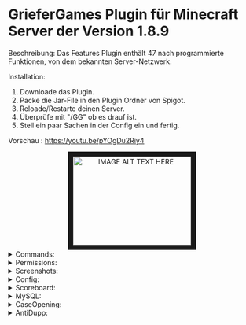 # GrieferGames Plugin für Minecraft Server der Version 1.8.9
Beschreibung:
Das Features Plugin
enthält 47 nach programmierte Funktionen,
von dem bekannten
Server-Netzwerk.

Installation:
1. Downloade das Plugin.
2. Packe die Jar-File in den Plugin Ordner von Spigot.
3. Reloade/Restarte deinen Server.
4. Überprüfe mit "/GG" ob es drauf ist.
5. Stell ein paar Sachen in der Config ein und fertig.

Vorschau :
https://youtu.be/pYOgDu2Riy4

<center><a href="http://www.youtube.com/watch?feature=player_embedded&v=YOUTUBE_VIDEO_ID_HERE
" target="_blank"><img src="http://img.youtube.com/vi/pYOgDu2Riy4/0.jpg" 
alt="IMAGE ALT TEXT HERE" width="240" height="180" border="10" /></a></center>

<details>
  <summary>Commands:</summary>
  
  /bold
  Schreibe automatisch in dick.

  /clearchat
  Löscht für alle den Chat.

  /gg
  Zeigt dir Infos über das Plugin an.

  /ja
  Stimme bei ein StartKick für ja ab.

  /kopf <Name>
  Gibt dir einen Kopf.

  /Mutep <Spieler>
  Mutet den Spieler für 15 Minuten.

  /Nein
  Stimme bei ein StartKick für nein ab.

  /Prefix
  Ändert dein Prefix.

  /Rand
  Änder auf dein Grundstück den Rand. (Bei aktivierung in der Config)

  /P
  Schalte PvP auf dein Plot an oder aus. (Bei aktivierung in der Config)

  /Slowchat
  Verlangsamt den Chat.

  /StartKick <Spieler> <Grund>
  Erstellt eine Abstimmung um böse Spieler aus dem Spiel zu werfen.

  /Unmutep
  Entstummt andere Spieler.

  /UnStartKick
  Entbannt andere Spieler.

  /Viewarmor <Spieler>
  Siehe von anderen die Rüstung.

  /GGRL
  Mit diesem Command kannst du die Config reloaden.

  /LuckyBlock
  Mit diesem Command kannst du dir LuckyBlöcke geben.

  /Ban <Spieler> <GrundId>
  Mit diesem Command kannst du böse Spieler vom Server bannen/Muten.

  /UnBan <Spieler>
  Mit diesem Command kannst du Spieler vom Server entbannen.

  /UnMute <Spieler>
  Mit diesem Command kannst du Spieler vom Server entmuten.

  /Ping
  Mit diesem Command kannst du deine Verbindung zum Server sehen.

  /Vanish
  Mit diesem Command bist du für alle Spieler unsichtbar

  /PlayerHolo
  Mit diesem Command kannst du Hologramme auf dein Gs erstellen.
  [Erfordert die Plugins PlotSquared & HolographicDisplays]

  /Clan
  Mit diesem Command kannst du Clans auf dem Server erstellen.

  /BreakBlock
  Mit diesem Command kannst du Blöcke wie Barrieren oder Bedrock auf deinem Grundstück zerstören.

  /BlockLog
  Mit diesem Command kannst du nach gucken welcher Spieler welchen Block gebaut oder zerstört hat. [Benötigt MySQL Datenbank]

  /AntiBot
  Mit diesem Command kannst du Bots, die mit der gleichen Ip auf dem Server sind, für 15 Minuten bannen.

  /Meldung
  Mit diesem Command kannst du Duplizierer melden.

  /Perk
  Öffnet eine Gui, wo man alte Commands kaufen kann.

  /Portal
  Mit diesem Command kannst du dich auf einen anderen Server oder einer anderen Map teleportieren lassen.

  /Bank
  Mit diesem Command kannst du dein Geld in einer MySQL oder in einer Datei speichern.

  /Premium
  Gib einen anderen Spieler für 7 Tage den Premium-Rang.

  /Status
  Setzte dir einen Status, der beim joinen immer auftaucht.

  /Feuerwerk
  Mache ein buntes, lustiges Feuerwerk!

  /Gun
  Erhalte die kosmetische Paintball-Gun!

  /Skin
  Ändert dein Skin. [Geht nur auf Premium-Server]

  /Merge
  Für Geld können Spieler nun mergen! [Benötigen aber Merge Rechte von PlotSquared]

  /Booster
  Gib allen Spielern auf dem Server ein Boost!

  /GrieferBoost
  Gibt dir jede 2 Wochen ein[Einmalig 5] Booster.

  /Menu
  Öffnet eine Gui, wo man eine Übersicht von Plot-Features hat.

  /Sign
  Signiert Items von dir.

  /Case
  Bearbeitet die Cases.

  /CreateCaseItem
  Zum erstellen eines Case Item.

  /SetCaseBlock
  Setzt die Case-Truhe.

  /FreeKiste
  Gibt die jede 2 Wochen kostenlose Truhen.

  /Dup
  Listet alle verdächtigen Truhen auf.

  /Leuchten
  Verschönert dein Grundstück.
</details>

<details>
  <summary>Permissions:</summary>
  System.Kopf - Zum verwenden des Commands (/Kopf)

  System.Prefix - Zum verwenden des Commands (/Prefix)

  System.Bold - Zum verwenden des Commands (/B)

  System.Viewarmor - Zum verwenden des Commands (/Viewarmor)

  System.Unmutep - Zum verwenden des Commands (/Unmutep)

  System.UnStartKick - Zum verwenden des Commands (/UnStartKick)

  System.Reload - Zum verwenden des Commands (/GGRL)

  System.BanSystem.UnBan - Zum verwenden des Commands (/UnBan)

  System.BanSystem.UnMute - Zum verwenden des Commands (/UnMute)

  System.BanSystem.Ban.<Id> - Zum verwenden der einzelnen BanIds

  System.LuckyBlock.Give - Zum verwenden des Commands (/LuckyBlock)

  System.Vanish - Zum verwenden des Commands (/Vanish)

  System.BanSystem.Ban.Use - Zum verwenden des Commands (/Ban)

  System.PlayerHolo.Create - Zum verwenden des Commands (/PlayerHolo)

  System.BlockLog.Admin -Zum verwenden des Commands (/BlockLog)

  System.Meldung - Zum verwenden des Commands (/Meldung)

  System.Meldung.See - Zum verwenden des Commands
  (/Meldung Admin)

  System.Antibot - Zum verwenden des Commands (/Antibot)

  System.Premium - Zum verwenden des Commands (/Premium)

  System.Status - Zum verwenden des Commands (/Status)

  System.Feuerwerk - Zum verwenden des Commands (/Feuerwerk)

  System.Gun - Zum verwenden des Commands (/Gun)

  System.Skin - Zum verwenden des Commands (/Skin)

  System.GrieferBoost - Zum verwenden des Commands (/GrieferBoost)

  System.GrieferBoost.Give - Zum verwenden des Commands (/Booster give <Spieler> <Anzahl>)

  System.Merge.Admin - Zum verwenden des Commands (/P merge)

  System.Sign - Zum verwenden des Commands (/Sign)

  System.Case - Zum verwenden des Commands (/Case/CreateCaseItem/SetCaseBlock)

  System.FreeKiste.Premium - Damit bekommst du bei /FreeKiste 1 Truhe jede 2 Wochen.

  System.FreeKiste.Griefer - Damit bekommst du bei /FreeKiste 2 Truhen jede 2 Wochen.

  System.Leuchten - Zum verwenden des Commands (/Leuchten)

  System.AntiDupp - Zum verwenden des Commands (/Dup)

  System.Premium.Bypass - Mit der Permission, bekommst du bei /Premium nicht den Rang.

  System.Vanish.See - Damit du siehst du Spieler die im Vanish sind.

  System.BanSystem.Ban.See - Damit du siehst wenn Spieler gebannt werden.

  System.BanSystem.Mute.See - Damit du siehst wenn Spieler gemutet werden.

  System.BanSystem.UnBan.See - Damit du siehst wenn Spieler entbannt werden.

  System.BanSystem.UnMute.See - Damit du siehst wenn Spieler entmutet werden.

  System.ClearChat.See.Bypass - Damit siehst du bei ClearChat trotzdem noch alles.

  System.ClearChat.Time.Bypass - Damit du den Befehl unendlich mal nutzen kannst.

  System.Kopf.Time.Bypass - Damit du den Befehl unendlich mal nutzen kannst.

  System.Mutep.Time.Bypass - Damit du den Befehl unendlich mal nutzen kannst.

  System.SlowChat.Time.Bypass - Damit du den Befehl unendlich mal nutzen kannst.

  System.StartKick.Time.Bypass - Damit du den Befehl unendlich mal nutzen kannst.

  System.Premium.Time.Bypass -Damit du den Befehl unendlich mal nutzen kannst.

  System.Mutep.Bypass - Damit kannst du nicht mehr gestummt werden.

  System.StartKick.Bypass - Damit kannst du nicht mehr gestartkickt werden.

  System.AntiDupp.Bypass - Du wirst nicht mehr vom AntiDupSystem überprüft.

  System.Perk.Nofall.Bypass

  System.Perk.Mutep.Bypass

  System.Perk.SlowChat.Bypass

  System.Perk.NoHunger.Bypass

  System.Perk.ClearChat.Bypass

  System.Perk.StartKick.Bypass

  System.Chat.Green - Damit schreibst du automatisch Hellgrün und Dick im Chat.

  System.Chat.AK - Dadurch ist automatisch über und unter deiner Nachricht im Chat dieses Zeichen: »

  System.Schild.Bunt - Damit kann man mit den bekannten Farbcodes auf Schildern bunt schreiben.

  System.Prefix.Gold - Damit du den Prefix "Gold" verwenden kannst.

  System.Prefix.Rot - Damit du den Prefix "Rot" verwenden kannst.

  System.Prefix.Blau - Damit du den Prefix "Blau" verwenden kannst.

  System.Prefix.Grün - Damit du den Prefix "Grün" verwenden kannst.

  System.Prefix.Magisch - Damit du den Prefix "Magisch" verwenden kannst.

  System.LuckyBlock.Place - Damit du LuckyBlöcke setzen kannst.

  System.LuckyBlock.Use - Damit du LuckyBlöcke benutzen kannst.

  System.Amboss.Bunt - Damit kannst du Items im Amboss Bunt umbenennen.

  System.Chat.Bunt - Damit kannst du mit den bekannten Farbcodes im Chat bunt schreiben.

  System.Updater - Mit der Permission sieht man neue Updates beim joinen.

  System.Rand.*

  System.Rand.Bruchsteinstufe

  System.Rand.Netherziegelstufe

  System.Rand.Barriere

  System.Rand.Goldblock

  System.Rand.Ziegelstufe

  System.Rand.Eichenholzstufe

  System.Rand.Diamantblock

  System.Rand.Obsidian

  System.Rand.Diamanterz

  System.Rand.Bücherregal

  System.Rand.Smaragdblock

  System.Rand.Redstonelampe

  System.Rand.Kohleblock

  System.Rand.Fackel

  System.Rand.Schiene

  System.Rand.RedstoneBlock

  System.Rand.Zaun

  System.Rand.Leuchtfeuer

  System.Rand.Netherstein

  System.Rand.Seelaterne

  System.Rand.Grundgestein

  System.Rand.Endstein

  System.Rand.Glas

  System.Rand.Kürbis

  System.Rand.EnchantmentTable

  System.Rand.Lava

  System.Rand.Wasser

  Permissions für Plot-Support

  plots.visit

  plots.visit.owned

  plots.flag

  plots.set.flag

  plots.set.flag.pvp.allow

  plots.set.flag.pvp.deny
</details>

<details>
  <summary>Screenshots:</summary>
  whatever
</details>

<details>
  <summary>Config:</summary>
  Prefix: '&8[&4&lGG Features&8] &r'
  NoPerms: '&cDazu hast du keine Rechte!'
  Servername: Server.de
  UnbanAntragIp: Server.de
  StartKickPrefix: '&7[&4&lStart&e&lKick&7] &r'
  NoPermsStartKick: '&cDazu hast du keine Rechte!'
  Shop: '&7Dein Link zum Shop -> &2Vernikt.de'
  WerbungBeimJoinen: 'true'
  UpdaterBeimJoinen: 'true'
  ClearChatWaitTimeInMinutes: '60'
  KopfWaitTimeInMinutes: '20160'
  MutepWaitTimeInMinutes: '60'
  MutepTime: '15'
  SlowChatWaitTimeInMinutes: '10'
  StartKickWaitTimeInMinutes: '1440'
  PremiumWaitTimeInMinutes: '10080'
  /p: 'false'
  /Rand: 'false'
  /Menu: 'false'
  /Premium: 'false'
  PremiumRangName: Premium
  PremiumLaengeInTage: '7'
  PlotPreise: 10000
  NoFallPerk: 500000
  NoHungerPerk: 250000
  MutepPerk: 1000000
  ClearChatPerk: 250000
  SlowChatPerk: 250000
  StartKickPerk: 750000
  ChatSystem[Deaktivieren, wenn es Bugs mit dem Chat gibt]: 'true'
  GruenerChatFuerOp: 'true'
  ChatPfeile(AK): 'true'
  /Playerholo: 'true'
  WieVieleHolosProSpieler: '3'
  ChatLog: 'true'
  CommandLog: 'true'
  BlockLog: 'false'
  PortalSettings false/Server/Map: 'false'
  Servername[Bungee-Config] vom PortalServer: 'false'
  BankSettings false/File/MySQL: File
</details>

<details>
  <summary>Scoreboard:</summary>
  Info: Der Titel darf nicht mehr als 16 Zeichen haben! %ONPLAYER% bedeutet wie viele online sind, %MAXPLAYER% bedeutet wie viele maximal auf denn Server duerfen, %ESSENTIALSMONEY% ist das GeldSystem von Essentials, %WORLD% zeigt die Welt an wo man selber ist und %NULL% bedeutet das die Line nicht angezeigt wird.
  Scoreboard: 'true'
  Sekunden fuer Update: '5'
  Titel: '&6Server.de'
  Line13: '&1 '
  Line12: '&7> &3&lServer'
  Line11: '&fCB1'
  Line10: '&2 '
  Line9: '&7> &3&lOnline'
  Line8: '&f%ONPLAYER%/%MAXPLAYER%'
  Line7: '&3 '
  Line6: '&7> &3&lKontostand'
  Line5: '&f%ESSENTIALSMONEY%'
  Line4: '&4 '
  Line3: '&7> &3&lShop'
  Line2: '&fServer.de'
  Line1: '&5 '
</details>

<details>
  <summary>MySQL:</summary>
  Info: Die MySQL wird derzeit nur fuer BlockLog benoetigt, solltest du dies nicht brauchen kannst du das einfach in der Config ausstellen.
  MySQL:
    Host: localhost
    Port: '3306'
    Database: gg
    User: root
    Password: '123'
</details>

<details>
  <summary>CaseOpening:</summary>
  Truhe:
    Episch:
      Preise:
        '1':
          ==: org.bukkit.inventory.ItemStack
          type: STONE
          meta:
            ==: ItemMeta
            meta-type: UNSPECIFIC
            display-name: "\xa74Test Item"
            lore:
            - "\xa7aNormal"
        '2':
          ==: org.bukkit.inventory.ItemStack
          type: DIAMOND
          amount: 5
          meta:
            ==: ItemMeta
            meta-type: UNSPECIFIC
            display-name: "\xa74lol"
            lore:
            - "\xa76Selten"
    Supreme:
      Preise:
        '1':
          ==: org.bukkit.inventory.ItemStack
          type: STICK
          meta:
            ==: ItemMeta
            meta-type: UNSPECIFIC
            display-name: "\xa75ibims"
            lore:
            - "\xa7bUltra"
        '2':
          ==: org.bukkit.inventory.ItemStack
          type: BEACON
          amount: 5
          meta:
            ==: ItemMeta
            meta-type: TILE_ENTITY
            display-name: "\xa76abc"
            lore:
            - "\xa75Episch"
            blockMaterial: BEACON
</details>

<details>
  <summary>AntiDupp:</summary>
  Info: "Die Zahl vor dem / steht für die Item oder Block Id und die Zahl nach dem / für die Data."
  DuppCheck: true
  JoinDuppCheckInv/Ec: false
  AntiDupp:
    medium:
    - 42/0
    - 41/0
    - 57/0
    - 133/0
    high:
    - 397/0
    - 397/1
    - 397/2
    - 397/3
    - 397/4
    - 138/0
    - 399/0
    extreme:
    - 122/0
    - 166/0
    - 383/50
    - 383/51
    - 383/55
    - 383/57
    - 383/58
    - 383/62
    - 383/66
    - 383/68
    - 383/94
    infinitely:
    - 383/120
    - 52/0
    banned:
    - 137/0
</details>
